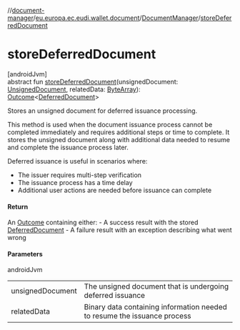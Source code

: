 //[document-manager](../../../index.md)/[eu.europa.ec.eudi.wallet.document](../index.md)/[DocumentManager](index.md)/[storeDeferredDocument](store-deferred-document.md)

# storeDeferredDocument

[androidJvm]\
abstract fun [storeDeferredDocument](store-deferred-document.md)(unsignedDocument: [UnsignedDocument](../-unsigned-document/index.md), relatedData: [ByteArray](https://kotlinlang.org/api/latest/jvm/stdlib/kotlin-stdlib/kotlin/-byte-array/index.html)): [Outcome](../-outcome/index.md)&lt;[DeferredDocument](../-deferred-document/index.md)&gt;

Stores an unsigned document for deferred issuance processing.

This method is used when the document issuance process cannot be completed immediately and requires additional steps or time to complete. It stores the unsigned document along with additional data needed to resume and complete the issuance process later.

Deferred issuance is useful in scenarios where:

- 
   The issuer requires multi-step verification
- 
   The issuance process has a time delay
- 
   Additional user actions are needed before issuance can complete

#### Return

An [Outcome](../-outcome/index.md) containing either:     - A success result with the stored [DeferredDocument](../-deferred-document/index.md)     - A failure result with an exception describing what went wrong

#### Parameters

androidJvm

| | |
|---|---|
| unsignedDocument | The unsigned document that is undergoing deferred issuance |
| relatedData | Binary data containing information needed to resume the issuance process |
